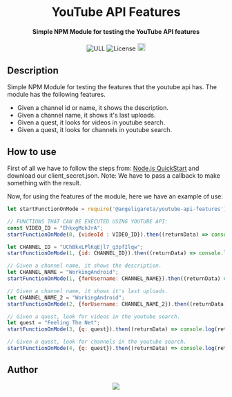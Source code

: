 <h1 align="center">YouTube API Features</h1>
<h4 align="center">Simple NPM Module for testing the YouTube API features</h4>

<p align="center">
  <img alt="ULL" src="https://img.shields.io/badge/University-La%20Laguna-%2354048c?style=flat-square" />  
  <img alt="License" src="https://img.shields.io/github/license/angeligareta/youtube-api-features?style=flat-square" />
  <a href="https://badge.fury.io/js/%40angeligareta%2Fyoutube-api-features"><img src="https://badge.fury.io/js/%40angeligareta%2Fyoutube-api-features.svg" alt="npm version" height="18"></a>
</p>

## Description
Simple NPM Module for testing the features that the youtube api has. The module has the following features.
  - Given a channel id or name, it shows the description.
  - Given a channel name, it shows it's last uploads.
  - Given a quest, it looks for videos in youtube search.
  - Given a quest, it looks for channels in youtube search.

## How to use
First of all we have to follow the steps from: [Node.js QuickStart](https://developers.google.com/youtube/v3/quickstart/nodejs) and download our client_secret.json.
Note: We have to pass a callback to make something with the result.

Now, for using the features of the module, here we have an example of use:
```javascript
let startFunctionOnMode = require('@angeligareta/youtube-api-features');

// FUNCTIONS THAT CAN BE EXECUTED USING YOUTUBE API:
const VIDEO_ID = "EhkxgMchJrA";
startFunctionOnMode(0, {videoId : VIDEO_ID}).then((returnData) => console.log(returnData));

let CHANNEL_ID = "UChBkxLPlKqEjl7_g3pfIlqw";
startFunctionOnMode(1, {id: CHANNEL_ID}).then((returnData) => console.log(returnData));

// Given a channel name, it shows the description.
let CHANNEL_NAME = "WorkingAndroid";
startFunctionOnMode(1, {forUsername: CHANNEL_NAME}).then((returnData) => console.log(returnData));

// Given a channel name, it shows it's last uploads.
let CHANNEL_NAME_2 = "WorkingAndroid";
startFunctionOnMode(2, {forUsername: CHANNEL_NAME_2}).then((returnData) => console.log(returnData));

// Given a quest, look for videos in the youtube search.
let quest = "Feeling The Net";
startFunctionOnMode(3, {q: quest}).then((returnData) => console.log(returnData));

// Given a quest, look for channels in the youtube search.
startFunctionOnMode(4, {q: quest}).then((returnData) => console.log(returnData));
```

## Author
<p align="center">
  <a href="https://angeligareta.com" alt="Angel Igareta" target="_blank">
    <img
      style="max-width: 420px"
      src="https://lh3.googleusercontent.com/d/1a8GtvbvSP-kPeUBbFue3xuYZIMffFvFW=w600"
    />
  </a>
</p>
